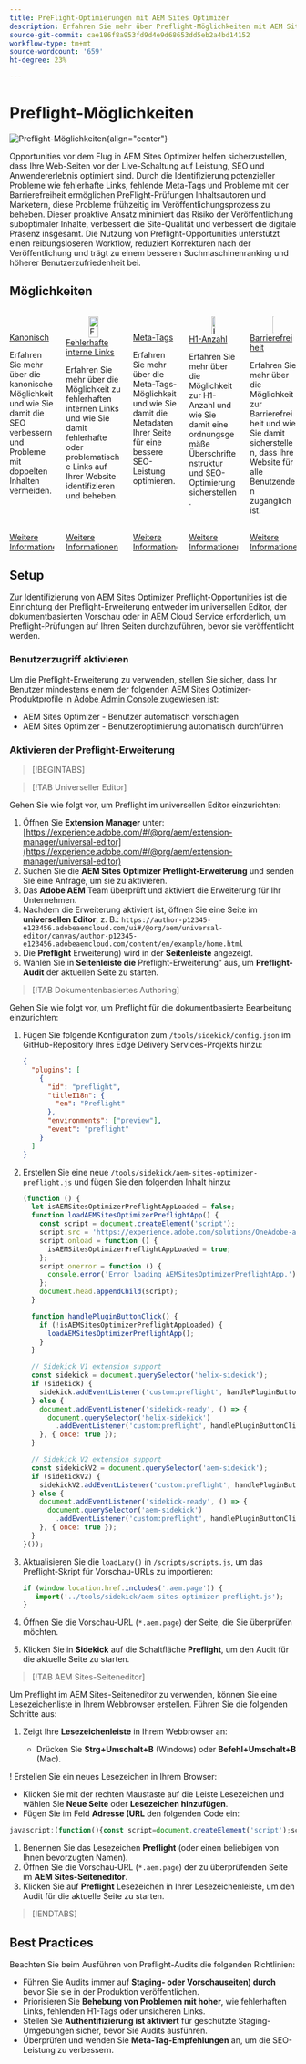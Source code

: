 ```yaml
---
title: PreFlight-Optimierungen mit AEM Sites Optimizer
description: Erfahren Sie mehr über Preflight-Möglichkeiten mit AEM Sites Optimizer.
source-git-commit: cae186f8a953fd9d4e9d68653dd5eb2a4bd14152
workflow-type: tm+mt
source-wordcount: '659'
ht-degree: 23%

---
```



# Preflight-Möglichkeiten

![Preflight-Möglichkeiten](./assets/preflight/hero.png){align="center"}

Opportunities vor dem Flug in AEM Sites Optimizer helfen sicherzustellen, dass Ihre Web-Seiten vor der Live-Schaltung auf Leistung, SEO und Anwendererlebnis optimiert sind. Durch die Identifizierung potenzieller Probleme wie fehlerhafte Links, fehlende Meta-Tags und Probleme mit der Barrierefreiheit ermöglichen PreFlight-Prüfungen Inhaltsautoren und Marketern, diese Probleme frühzeitig im Veröffentlichungsprozess zu beheben. Dieser proaktive Ansatz minimiert das Risiko der Veröffentlichung suboptimaler Inhalte, verbessert die Site-Qualität und verbessert die digitale Präsenz insgesamt. Die Nutzung von Preflight-Opportunities unterstützt einen reibungsloseren Workflow, reduziert Korrekturen nach der Veröffentlichung und trägt zu einem besseren Suchmaschinenranking und höherer Benutzerzufriedenheit bei.

## Möglichkeiten

<!-- CARDS

* ../documentation/opportunities/invalid-or-missing-metadata.md
  {title=Canonical}
  {image=../assets/common/card-link.png}
* ../documentation/opportunities/broken-internal-links.md
  {title=Broken Internal Links}
  {image=../assets/common/card-link.png}
* ../documentation/opportunities/invalid-or-missing-metadata.md
  {title=Metatags}
  {image=../assets/common/card-code.png}
* ../documentation/opportunities/invalid-or-missing-metadata.md
  {title=H1 count}
  {image=../assets/common/card-code.png}
* ../documentation/opportunities/accessibility-issues.md
  {title=Accessibility}
  {image=../assets/common/card-puzzle.png}

-->
<!-- START CARDS HTML - DO NOT MODIFY BY HAND -->
<div class="columns">
    <div class="column is-half-tablet is-half-desktop is-one-third-widescreen" aria-label="Canonical">
        <div class="card" style="height: 100%; display: flex; flex-direction: column; height: 100%;">
            <div class="card-image">
                <figure class="image x-is-16by9">
                    <a href="../documentation/opportunities/invalid-or-missing-metadata.md" title="Kanonisch" target="_blank" rel="referrer">
                        <img class="is-bordered-r-small" src="../assets/common/card-link.png" alt="Kanonisch"
                             style="width: 100%; aspect-ratio: 16 / 9; object-fit: cover; overflow: hidden; display: block; margin: auto;">
                    </a>
                </figure>
            </div>
            <div class="card-content is-padded-small" style="display: flex; flex-direction: column; flex-grow: 1; justify-content: space-between;">
                <div class="top-card-content">
                    <p class="headline is-size-6 has-text-weight-bold">
                        <a href="../documentation/opportunities/invalid-or-missing-metadata.md" target="_blank" rel="referrer" title="Kanonisch">Kanonisch</a>
                    </p>
                    <p class="is-size-6">Erfahren Sie mehr über die kanonische Möglichkeit und wie Sie damit die SEO verbessern und Probleme mit doppelten Inhalten vermeiden.</p>
                </div>
                <a href="../documentation/opportunities/invalid-or-missing-metadata.md" target="_blank" rel="referrer" class="spectrum-Button spectrum-Button--outline spectrum-Button--primary spectrum-Button--sizeM" style="align-self: flex-start; margin-top: 1rem;">
                    <span class="spectrum-Button-label has-no-wrap has-text-weight-bold">Weitere Informationen</span>
                </a>
            </div>
        </div>
    </div>
    <div class="column is-half-tablet is-half-desktop is-one-third-widescreen" aria-label="Broken Internal Links">
        <div class="card" style="height: 100%; display: flex; flex-direction: column; height: 100%;">
            <div class="card-image">
                <figure class="image x-is-16by9">
                    <a href="../documentation/opportunities/broken-internal-links.md" title="Fehlerhafte interne Links" target="_blank" rel="referrer">
                        <img class="is-bordered-r-small" src="../assets/common/card-link.png" alt="Fehlerhafte interne Links"
                             style="width: 100%; aspect-ratio: 16 / 9; object-fit: cover; overflow: hidden; display: block; margin: auto;">
                    </a>
                </figure>
            </div>
            <div class="card-content is-padded-small" style="display: flex; flex-direction: column; flex-grow: 1; justify-content: space-between;">
                <div class="top-card-content">
                    <p class="headline is-size-6 has-text-weight-bold">
                        <a href="../documentation/opportunities/broken-internal-links.md" target="_blank" rel="referrer" title="Fehlerhafte interne Links">Fehlerhafte interne Links</a>
                    </p>
                    <p class="is-size-6">Erfahren Sie mehr über die Möglichkeit zu fehlerhaften internen Links und wie Sie damit fehlerhafte oder problematische Links auf Ihrer Website identifizieren und beheben.</p>
                </div>
                <a href="../documentation/opportunities/broken-internal-links.md" target="_blank" rel="referrer" class="spectrum-Button spectrum-Button--outline spectrum-Button--primary spectrum-Button--sizeM" style="align-self: flex-start; margin-top: 1rem;">
                    <span class="spectrum-Button-label has-no-wrap has-text-weight-bold">Weitere Informationen</span>
                </a>
            </div>
        </div>
    </div>
    <div class="column is-half-tablet is-half-desktop is-one-third-widescreen" aria-label="Metatags">
        <div class="card" style="height: 100%; display: flex; flex-direction: column; height: 100%;">
            <div class="card-image">
                <figure class="image x-is-16by9">
                    <a href="../documentation/opportunities/invalid-or-missing-metadata.md" title="Meta-Tags" target="_blank" rel="referrer">
                        <img class="is-bordered-r-small" src="../assets/common/card-code.png" alt="Meta-Tags"
                             style="width: 100%; aspect-ratio: 16 / 9; object-fit: cover; overflow: hidden; display: block; margin: auto;">
                    </a>
                </figure>
            </div>
            <div class="card-content is-padded-small" style="display: flex; flex-direction: column; flex-grow: 1; justify-content: space-between;">
                <div class="top-card-content">
                    <p class="headline is-size-6 has-text-weight-bold">
                        <a href="../documentation/opportunities/invalid-or-missing-metadata.md" target="_blank" rel="referrer" title="Meta-Tags">Meta-Tags</a>
                    </p>
                    <p class="is-size-6">Erfahren Sie mehr über die Meta-Tags-Möglichkeit und wie Sie damit die Metadaten Ihrer Seite für eine bessere SEO-Leistung optimieren.</p>
                </div>
                <a href="../documentation/opportunities/invalid-or-missing-metadata.md" target="_blank" rel="referrer" class="spectrum-Button spectrum-Button--outline spectrum-Button--primary spectrum-Button--sizeM" style="align-self: flex-start; margin-top: 1rem;">
                    <span class="spectrum-Button-label has-no-wrap has-text-weight-bold">Weitere Informationen</span>
                </a>
            </div>
        </div>
    </div>
    <div class="column is-half-tablet is-half-desktop is-one-third-widescreen" aria-label="H1 count">
        <div class="card" style="height: 100%; display: flex; flex-direction: column; height: 100%;">
            <div class="card-image">
                <figure class="image x-is-16by9">
                    <a href="../documentation/opportunities/invalid-or-missing-metadata.md" title="H1-Anzahl" target="_blank" rel="referrer">
                        <img class="is-bordered-r-small" src="../assets/common/card-code.png" alt="H1-Anzahl"
                             style="width: 100%; aspect-ratio: 16 / 9; object-fit: cover; overflow: hidden; display: block; margin: auto;">
                    </a>
                </figure>
            </div>
            <div class="card-content is-padded-small" style="display: flex; flex-direction: column; flex-grow: 1; justify-content: space-between;">
                <div class="top-card-content">
                    <p class="headline is-size-6 has-text-weight-bold">
                        <a href="../documentation/opportunities/invalid-or-missing-metadata.md" target="_blank" rel="referrer" title="H1-Anzahl">H1-Anzahl</a>
                    </p>
                    <p class="is-size-6">Erfahren Sie mehr über die Möglichkeit zur H1-Anzahl und wie Sie damit eine ordnungsgemäße Überschriftenstruktur und SEO-Optimierung sicherstellen.</p>
                </div>
                <a href="../documentation/opportunities/invalid-or-missing-metadata.md" target="_blank" rel="referrer" class="spectrum-Button spectrum-Button--outline spectrum-Button--primary spectrum-Button--sizeM" style="align-self: flex-start; margin-top: 1rem;">
                    <span class="spectrum-Button-label has-no-wrap has-text-weight-bold">Weitere Informationen</span>
                </a>
            </div>
        </div>
    </div>
    <div class="column is-half-tablet is-half-desktop is-one-third-widescreen" aria-label="Accessibility">
        <div class="card" style="height: 100%; display: flex; flex-direction: column; height: 100%;">
            <div class="card-image">
                <figure class="image x-is-16by9">
                    <a href="../documentation/opportunities/accessibility-issues.md" title="Barrierefreiheit" target="_blank" rel="referrer">
                        <img class="is-bordered-r-small" src="../assets/common/card-puzzle.png" alt="Barrierefreiheit"
                             style="width: 100%; aspect-ratio: 16 / 9; object-fit: cover; overflow: hidden; display: block; margin: auto;">
                    </a>
                </figure>
            </div>
            <div class="card-content is-padded-small" style="display: flex; flex-direction: column; flex-grow: 1; justify-content: space-between;">
                <div class="top-card-content">
                    <p class="headline is-size-6 has-text-weight-bold">
                        <a href="../documentation/opportunities/accessibility-issues.md" target="_blank" rel="referrer" title="Barrierefreiheit">Barrierefreiheit</a>
                    </p>
                    <p class="is-size-6">Erfahren Sie mehr über die Möglichkeit zur Barrierefreiheit und wie Sie damit sicherstellen, dass Ihre Website für alle Benutzenden zugänglich ist.</p>
                </div>
                <a href="../documentation/opportunities/accessibility-issues.md" target="_blank" rel="referrer" class="spectrum-Button spectrum-Button--outline spectrum-Button--primary spectrum-Button--sizeM" style="align-self: flex-start; margin-top: 1rem;">
                    <span class="spectrum-Button-label has-no-wrap has-text-weight-bold">Weitere Informationen</span>
                </a>
            </div>
        </div>
    </div>

</div>
<!-- END CARDS HTML - DO NOT MODIFY BY HAND -->

## Setup

Zur Identifizierung von AEM Sites Optimizer Preflight-Opportunities ist die Einrichtung der Preflight-Erweiterung entweder im universellen Editor, der dokumentbasierten Vorschau oder in AEM Cloud Service erforderlich, um Preflight-Prüfungen auf Ihren Seiten durchzuführen, bevor sie veröffentlicht werden.

### Benutzerzugriff aktivieren

Um die Preflight-Erweiterung zu verwenden, stellen Sie sicher, dass Ihr Benutzer mindestens einem der folgenden AEM Sites Optimizer-Produktprofile in [Adobe Admin Console zugewiesen ist](https://adminconsole.adobe.com):

* AEM Sites Optimizer - Benutzer automatisch vorschlagen
* AEM Sites Optimizer - Benutzeroptimierung automatisch durchführen

### Aktivieren der Preflight-Erweiterung

>[!BEGINTABS]

>[!TAB Universeller Editor]

Gehen Sie wie folgt vor, um Preflight im universellen Editor einzurichten:

1. Öffnen Sie **Extension Manager** unter:
   [https://experience.adobe.com/#/@org/aem/extension-manager/universal-editor](https://experience.adobe.com/#/@org/aem/extension-manager/universal-editor)
1. Suchen Sie die **AEM Sites Optimizer Preflight-Erweiterung** und senden Sie eine Anfrage, um sie zu aktivieren.
1. Das **Adobe AEM** Team überprüft und aktiviert die Erweiterung für Ihr Unternehmen.
1. Nachdem die Erweiterung aktiviert ist, öffnen Sie eine Seite im **universellen Editor**, z. B.:
   `https://author-p12345-e123456.adobeaemcloud.com/ui#/@org/aem/universal-editor/canvas/author-p12345-e123456.adobeaemcloud.com/content/en/example/home.html`
1. Die **Preflight** Erweiterung) wird in der **Seitenleiste** angezeigt.
1. Wählen Sie in **Seitenleiste die** Preflight-Erweiterung“ aus, um **Preflight-Audit** der aktuellen Seite zu starten.

>[!TAB Dokumentenbasiertes Authoring]

Gehen Sie wie folgt vor, um Preflight für die dokumentbasierte Bearbeitung einzurichten:

1. Fügen Sie folgende Konfiguration zum `/tools/sidekick/config.json` im GitHub-Repository Ihres Edge Delivery Services-Projekts hinzu:

   ```json
   {
     "plugins": [
       {
         "id": "preflight",
         "titleI18n": {
           "en": "Preflight"
         },
         "environments": ["preview"],
         "event": "preflight"
       }
     ]
   }
   ```

1. Erstellen Sie eine neue `/tools/sidekick/aem-sites-optimizer-preflight.js` und fügen Sie den folgenden Inhalt hinzu:

   ```javascript
   (function () {
     let isAEMSitesOptimizerPreflightAppLoaded = false;
     function loadAEMSitesOptimizerPreflightApp() {
       const script = document.createElement('script');
       script.src = 'https://experience.adobe.com/solutions/OneAdobe-aem-sites-optimizer-preflight-mfe/static-assets/resources/sidekick/client.js?source=plugin';
       script.onload = function () {
         isAEMSitesOptimizerPreflightAppLoaded = true;
       };
       script.onerror = function () {
         console.error('Error loading AEMSitesOptimizerPreflightApp.');
       };
       document.head.appendChild(script);
     }
   
     function handlePluginButtonClick() {
       if (!isAEMSitesOptimizerPreflightAppLoaded) {
         loadAEMSitesOptimizerPreflightApp();
       }
     }
   
     // Sidekick V1 extension support
     const sidekick = document.querySelector('helix-sidekick');
     if (sidekick) {
       sidekick.addEventListener('custom:preflight', handlePluginButtonClick);
     } else {
       document.addEventListener('sidekick-ready', () => {
         document.querySelector('helix-sidekick')
           .addEventListener('custom:preflight', handlePluginButtonClick);
       }, { once: true });
     }
   
     // Sidekick V2 extension support
     const sidekickV2 = document.querySelector('aem-sidekick');
     if (sidekickV2) {
       sidekickV2.addEventListener('custom:preflight', handlePluginButtonClick);
     } else {
       document.addEventListener('sidekick-ready', () => {
         document.querySelector('aem-sidekick')
           .addEventListener('custom:preflight', handlePluginButtonClick);
       }, { once: true });
     }
   }());
   ```

1. Aktualisieren Sie die `loadLazy()` in `/scripts/scripts.js`, um das Preflight-Skript für Vorschau-URLs zu importieren:

   ```javascript
   if (window.location.href.includes('.aem.page')) {
      import('../tools/sidekick/aem-sites-optimizer-preflight.js');
   }
   ```

1. Öffnen Sie die Vorschau-URL (`*.aem.page`) der Seite, die Sie überprüfen möchten.
1. Klicken Sie in **Sidekick** auf die Schaltfläche **Preflight**, um den Audit für die aktuelle Seite zu starten.

>[!TAB AEM Sites-Seiteneditor]

Um Preflight im AEM Sites-Seiteneditor zu verwenden, können Sie eine Lesezeichenliste in Ihrem Webbrowser erstellen. Führen Sie die folgenden Schritte aus:

1. Zeigt Ihre **Lesezeichenleiste** in Ihrem Webbrowser an:

   * Drücken Sie **Strg+Umschalt+B** (Windows) oder **Befehl+Umschalt+B** (Mac).

! Erstellen Sie ein neues Lesezeichen in Ihrem Browser:

* Klicken Sie mit der rechten Maustaste auf die Leiste Lesezeichen und wählen Sie **Neue Seite** oder **Lesezeichen hinzufügen**.
* Fügen Sie im Feld **Adresse (URL** den folgenden Code ein:

```javascript
javascript:(function(){const script=document.createElement('script');script.src='https://experience.adobe.com/solutions/OneAdobe-aem-sites-optimizer-preflight-mfe/static-assets/resources/sidekick/client.js?source=bookmarklet&target-source=aem-cloud-service';document.head.appendChild(script);})();
```

1. Benennen Sie das Lesezeichen **Preflight** (oder einen beliebigen von Ihnen bevorzugten Namen).
1. Öffnen Sie die Vorschau-URL (`*.aem.page`) der zu überprüfenden Seite im **AEM Sites-Seiteneditor**.
1. Klicken Sie auf **Preflight** Lesezeichen in Ihrer Lesezeichenleiste, um den Audit für die aktuelle Seite zu starten.

>[!ENDTABS]

## Best Practices

Beachten Sie beim Ausführen von Preflight-Audits die folgenden Richtlinien:

* Führen Sie Audits immer auf **Staging- oder Vorschauseiten) durch** bevor Sie sie in der Produktion veröffentlichen.
* Priorisieren Sie **Behebung von Problemen mit hoher**, wie fehlerhaften Links, fehlenden H1-Tags oder unsicheren Links.
* Stellen Sie **Authentifizierung ist aktiviert** für geschützte Staging-Umgebungen sicher, bevor Sie Audits ausführen.
* Überprüfen und wenden Sie **Meta-Tag-Empfehlungen** an, um die SEO-Leistung zu verbessern.
